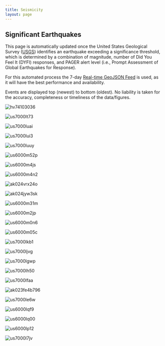 ```yaml
---
title: Seismicity
layout: page
---
```


## Significant Earthquakes

This page is automatically updated once the United States Geological Survey ([USGS](https://www.usgs.gov)) identifies an earthquake exceeding a significance threshold, which is determined by a combination of magnitude, number of Did You Feel It (DYFI) responses, and PAGER alert level (i.e., Prompt Assessment of Global Earthquakes for Response).

For this automated process the 7-day [Real-time GeoJSON Feed](https://earthquake.usgs.gov/earthquakes/feed/v1.0/geojson.php) is used, as it will have the best performance and availability.

Events are displayed top (newest) to bottom (oldest). No liability is taken for the accuracy, completeness or timeliness of the data/figures.

![hv74103036](assets/images/seismicity/hv74103036.png)

![us7000lt73](assets/images/seismicity/us7000lt73.png)

![us7000luai](assets/images/seismicity/us7000luai.png)

![us7000lui3](assets/images/seismicity/us7000lui3.png)

![us7000luuy](assets/images/seismicity/us7000luuy.png)

![us6000m52p](assets/images/seismicity/us6000m52p.png)

![us6000m4js](assets/images/seismicity/us6000m4js.png)

![us6000m4n2](assets/images/seismicity/us6000m4n2.png)

![ak024vrx24o](assets/images/seismicity/ak024vrx24o.png)

![ak024jyw3sk](assets/images/seismicity/ak024jyw3sk.png)

![us6000m31m](assets/images/seismicity/us6000m31m.png)

![us6000m2jp](assets/images/seismicity/us6000m2jp.png)

![us6000m0n6](assets/images/seismicity/us6000m0n6.png)

![us6000m05c](assets/images/seismicity/us6000m05c.png)

![us7000lkb1](assets/images/seismicity/us7000lkb1.png)

![us7000ljvg](assets/images/seismicity/us7000ljvg.png)

![us7000lgwp](assets/images/seismicity/us7000lgwp.png)

![us7000lh50](assets/images/seismicity/us7000lh50.png)

![us7000lfaa](assets/images/seismicity/us7000lfaa.png)

![ak023fe4b796](assets/images/seismicity/ak023fe4b796.png)

![us7000le6w](assets/images/seismicity/us7000le6w.png)

![us6000lqf9](assets/images/seismicity/us6000lqf9.png)

![us6000lq00](assets/images/seismicity/us6000lq00.png)

![us6000lp12](assets/images/seismicity/us6000lp12.png)

![us7000l7jv](assets/images/seismicity/us7000l7jv.png)
